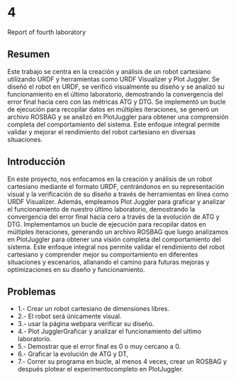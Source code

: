 # 4
Report of fourth laboratory

## Resumen
Este trabajo se centra en la creación y análisis de un robot cartesiano utilizando URDF y herramientas como URDF Visualizer y Plot Juggler. Se diseñó el robot en URDF, se verificó visualmente su diseño y se analizó su funcionamiento en el último laboratorio, demostrando la convergencia del error final hacia cero con las métricas ATG y DTG. Se implementó un bucle de ejecución para recopilar datos en múltiples iteraciones, se generó un archivo ROSBAG y se analizó en PlotJuggler para obtener una comprensión completa del comportamiento del sistema. Este enfoque integral permite validar y mejorar el rendimiento del robot cartesiano en diversas situaciones.


## Introducción

En este proyecto, nos enfocamos en la creación y análisis de un robot cartesiano mediante el formato URDF, centrándonos en su representación visual y la verificación de su diseño a través de herramientas en línea como URDF Visualizer. Además, empleamos Plot Juggler para graficar y analizar el funcionamiento de nuestro último laboratorio, demostrando la convergencia del error final hacia cero a través de la evolución de ATG y DTG. Implementamos un bucle de ejecución para recopilar datos en múltiples iteraciones, generando un archivo ROSBAG que luego analizamos en PlotJuggler para obtener una visión completa del comportamiento del sistema. Este enfoque integral nos permite validar el rendimiento del robot cartesiano y comprender mejor su comportamiento en diferentes situaciones y escenarios, allanando el camino para futuras mejoras y optimizaciones en su diseño y funcionamiento.

## Problemas

- 1.- Crear un robot cartesiano de dimensiones libres.
- 2.- El robot será únicamente visual.
- 3.- usar la página webpara verificar su diseño.
- 4.- Plot JugglerGraficar y analizar el funcionamiento del ultimo laboratorio.
- 5.- Demostrar que el error final es 0 o muy cercano a 0.
- 6.- Graficar la evolución de ATG y DT,
- 7.- Correr su programa en bucle, al menos 4 veces, crear un ROSBAG y después plotear el experimentocompleto en PlotJuggler.

